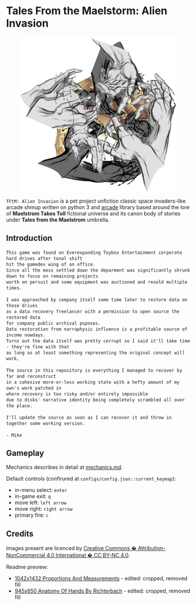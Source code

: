 # Tales From the Maelstorm: Alien Invasion

<p align="center">
    <img src="./docs/imgs/archetype.png" alt="arc" width="430" style="display: block; margin: auto; "/>
</p>

`TFtM: Alien Invasion` is a pet project unfiction classic space invaders-like arcade shmup written on python 3 and [arcade](https://github.com/pythonarcade/arcade) library based around the lore of **Maelstrom Takes Toll** fictional universe and its canon body of stories under **Tales from the Maelstrom** umbrella.

## Introduction
```
This game was found on Everexpanding Toybox Entertainment corporate hard drives after tonal shift
hit the gamedev wing of an office.
Since all the mess settled down the deparment was significantly shrunk down to focus on remaining projects
worth on persuit and some equipment was auctioned and resold multiple times.

I was approached by company itself some time later to restore data on those drives
as a data recovery freelancer with a permission to open source the restored data
for company public archival puposes.
Data restoration from narraphysic influence is a profitable source of income nowdays.
Turns out the data itself was pretty corrupt so I said it'll take time - they're fine with that
as long as at least something representing the original concept will work.

The source in this repository is everything I managed to recover by far and reconstruct
in a cohesive more-or-less working state with a hefty amount of my own's work patched in
where recovery is too risky and/or entirely impossible
due to disks' narrative identity being completely scrambled all over the place.

I'll update the source as soon as I can recover it and throw in together some working version.

- Mike
```

## Gameplay

Mechanics describes in detail at [mechanics.md](docs/mechanics.md).

Default controls (confirured at `configs/config.json::current_keymap`):

- in-menu select: `enter`
- in-game exit: `q`
- move left: `left arrow`
- move right: `right arrow`
- primary fire: `c`

## Credits

Images present are licenced by [Creative Commons � Attribution-NonCommercial 4.0 International � CC BY-NC 4.0](https://creativecommons.org/licenses/by-nc/4.0).

Readme preview:
- [1042x1432 Proportions And Measurements](http://getdrawings.com/get-drawing#hand-anatomy-drawing-37.jpg) - edited: cropped, removed fill
- [945x650 Anatomy Of Hands By Richterbach](http://getdrawings.com/get-drawing#hand-anatomy-drawing-52.jpg) - edited: cropped, removed fill
